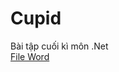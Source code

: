 # Cupid
Bài tập cuối kì môn .Net <br>
<a href="https://docs.google.com/document/d/1o1nGyPSbjdTFYce8GJEved0xCdzttXAR/edit?usp=sharing&ouid=115429986393752640457&rtpof=true&sd=true">File Word</a>
